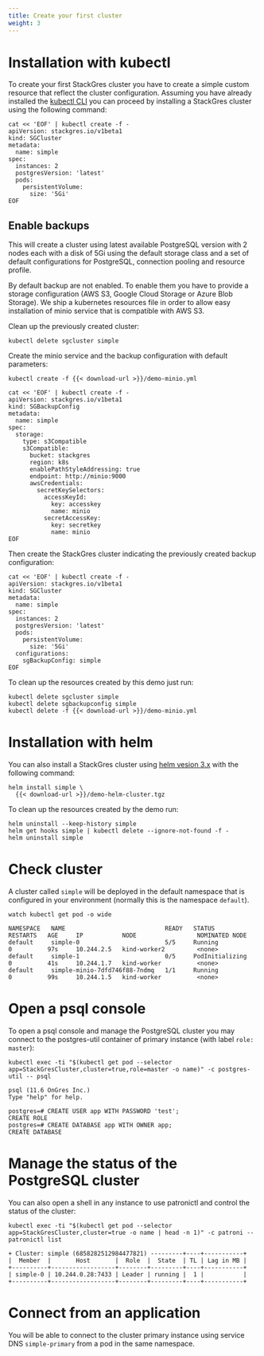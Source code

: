 ```yaml
---
title: Create your first cluster
weight: 3
---
```


# Installation with kubectl

To create your first StackGres cluster you have to create a simple custom resource that reflect
 the cluster configuration. Assuming you have already installed the
 [kubectl CLI](https://kubernetes.io/docs/tasks/tools/install-kubectl/) you can proceed by
 installing a StackGres cluster using the following command:

```shell
cat << 'EOF' | kubectl create -f -
apiVersion: stackgres.io/v1beta1
kind: SGCluster
metadata:
  name: simple
spec:
  instances: 2
  postgresVersion: 'latest'
  pods:
    persistentVolume: 
      size: '5Gi'
EOF
```

## Enable backups

This will create a cluster using latest available PostgreSQL version with 2 nodes each with a disk
 of 5Gi using the default storage class and a set of default configurations for PostgreSQL,
 connection pooling and resource profile.

By default backup are not enabled. To enable them you have to provide a storage configuration (AWS S3,
 Google Cloud Storage or Azure Blob Storage). We ship a kubernetes resources file in order to allow
 easy installation of minio service that is compatible with AWS S3.

Clean up the previously created cluster:

```shell
kubectl delete sgcluster simple
```

Create the minio service and the backup configuration with default parameters:

```shell
kubectl create -f {{< download-url >}}/demo-minio.yml

cat << 'EOF' | kubectl create -f -
apiVersion: stackgres.io/v1beta1
kind: SGBackupConfig
metadata:
  name: simple
spec:
  storage:
    type: s3Compatible
    s3Compatible:
      bucket: stackgres
      region: k8s
      enablePathStyleAddressing: true
      endpoint: http://minio:9000
      awsCredentials:
        secretKeySelectors:
          accessKeyId:
            key: accesskey
            name: minio
          secretAccessKey:
            key: secretkey
            name: minio
EOF
```

Then create the StackGres cluster indicating the previously created backup configuration:

```shell
cat << 'EOF' | kubectl create -f -
apiVersion: stackgres.io/v1beta1
kind: SGCluster
metadata:
  name: simple
spec:
  instances: 2
  postgresVersion: 'latest'
  pods:
    persistentVolume:
      size: '5Gi'
  configurations:
    sgBackupConfig: simple
EOF
```

To clean up the resources created by this demo just run:

```
kubectl delete sgcluster simple
kubectl delete sgbackupconfig simple
kubectl delete -f {{< download-url >}}/demo-minio.yml
```

# Installation with helm

You can also install a StackGres cluster using [helm vesion 3.x](https://github.com/helm/helm/releases)
 with the following command:

```
helm install simple \
  {{< download-url >}}/demo-helm-cluster.tgz
```

To clean up the resources created by the demo run:

```
helm uninstall --keep-history simple
helm get hooks simple | kubectl delete --ignore-not-found -f -
helm uninstall simple
```

# Check cluster

A cluster called `simple` will be deployed in the default namespace
 that is configured in your environment (normally this is the namespace `default`).

```
watch kubectl get pod -o wide
```

```
NAMESPACE   NAME                            READY   STATUS            RESTARTS   AGE     IP           NODE                 NOMINATED NODE
default     simple-0                        5/5     Running           0          97s     10.244.2.5   kind-worker2         <none>
default     simple-1                        0/5     PodInitializing   0          41s     10.244.1.7   kind-worker          <none>
default     simple-minio-7dfd746f88-7ndmq   1/1     Running           0          99s     10.244.1.5   kind-worker          <none>
```

# Open a psql console

To open a psql console and manage the PostgreSQL cluster you may connect to the postgres-util
 container of primary instance (with label `role: master`):

```
kubectl exec -ti "$(kubectl get pod --selector app=StackGresCluster,cluster=true,role=master -o name)" -c postgres-util -- psql
```

```
psql (11.6 OnGres Inc.)
Type "help" for help.

postgres=# CREATE USER app WITH PASSWORD 'test';
CREATE ROLE
postgres=# CREATE DATABASE app WITH OWNER app;
CREATE DATABASE
```

# Manage the status of the PostgreSQL cluster

You can also open a shell in any instance to use patronictl and control the status of the cluster:

```
kubectl exec -ti "$(kubectl get pod --selector app=StackGresCluster,cluster=true -o name | head -n 1)" -c patroni -- patronictl list
```

```
+ Cluster: simple (6858282512984477821) ---------+----+-----------+
|  Member  |       Host       |  Role  |  State  | TL | Lag in MB |
+----------+------------------+--------+---------+----+-----------+
| simple-0 | 10.244.0.28:7433 | Leader | running |  1 |           |
+----------+------------------+--------+---------+----+-----------+
```

# Connect from an application

You will be able to connect to the cluster primary instance using service DNS `simple-primary` from a pod in the same namespace.
